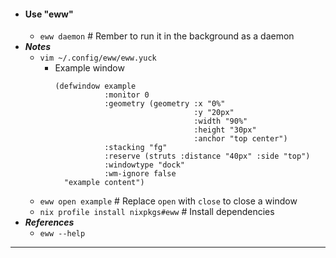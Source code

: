 - #### Use "eww" 
    - `eww daemon` # Rember to run it in the background as a daemon
- ***Notes***
    - `vim ~/.config/eww/eww.yuck`
        - Example window
          ```
          (defwindow example
                     :monitor 0
                     :geometry (geometry :x "0%"
                                         :y "20px"
                                         :width "90%"
                                         :height "30px"
                                         :anchor "top center")
                     :stacking "fg"
                     :reserve (struts :distance "40px" :side "top")
                     :windowtype "dock"
                     :wm-ignore false
            "example content")
          ```
    - `eww open example` # Replace `open` with `close` to close a window
    - `nix profile install nixpkgs#eww` # Install dependencies
- ***References***
    - `eww --help`
- ---

